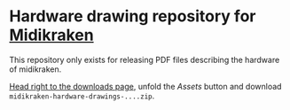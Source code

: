# Hardware drawing repository for [Midikraken](https://github.com/Windfisch/midikraken)

This repository only exists for releasing PDF files describing the hardware of midikraken.

[Head right to the downloads page](https://github.com/Windfisch/midikraken-hardware/releases),
unfold the *Assets* button and download `midikraken-hardware-drawings-....zip`.
